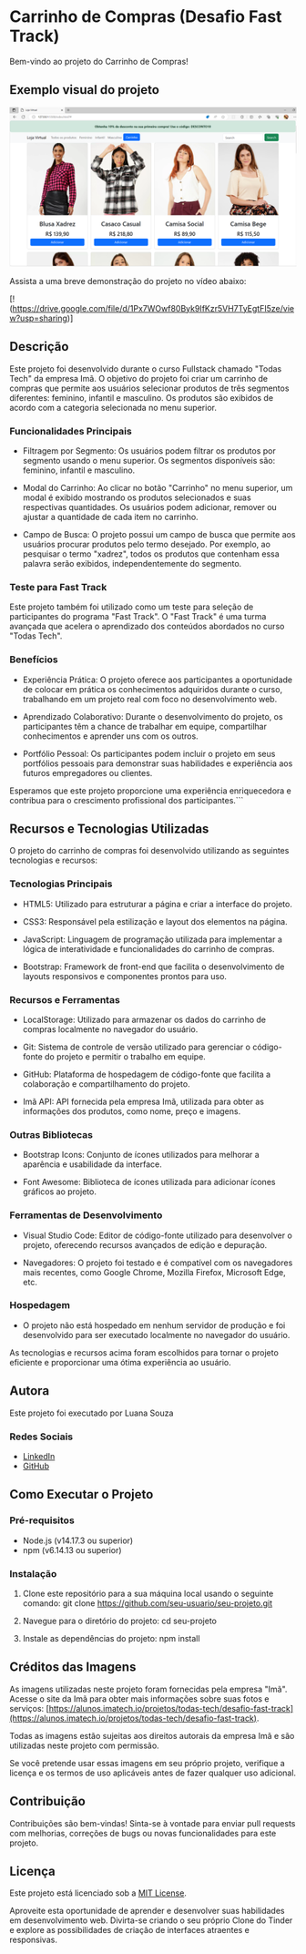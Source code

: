 # Carrinho de Compras (Desafio Fast Track)

Bem-vindo ao projeto do Carrinho de Compras!

## Exemplo visual do projeto
![Imagem do Projeto Clone Tinder](imagens/imagem-do-projeto.png)

Assista a uma breve demonstração do projeto no vídeo abaixo:

[!(https://drive.google.com/file/d/1Px7WOwf80Byk9IfKzr5VH7TyEgtFI5ze/view?usp=sharing)]


## Descrição

Este projeto foi desenvolvido durante o curso Fullstack chamado "Todas Tech" da empresa Imã. O objetivo do projeto foi criar um carrinho de compras que permite aos usuários selecionar produtos de três segmentos diferentes: feminino, infantil e masculino. Os produtos são exibidos de acordo com a categoria selecionada no menu superior.


### Funcionalidades Principais

- Filtragem por Segmento: Os usuários podem filtrar os produtos por segmento usando o menu superior. Os segmentos disponíveis são: feminino, infantil e masculino.

- Modal do Carrinho: Ao clicar no botão "Carrinho" no menu superior, um modal é exibido mostrando os produtos selecionados e suas respectivas quantidades. Os usuários podem adicionar, remover ou ajustar a quantidade de cada item no carrinho.

- Campo de Busca: O projeto possui um campo de busca que permite aos usuários procurar produtos pelo termo desejado. Por exemplo, ao pesquisar o termo "xadrez", todos os produtos que contenham essa palavra serão exibidos, independentemente do segmento.

### Teste para Fast Track

Este projeto também foi utilizado como um teste para seleção de participantes do programa "Fast Track". O "Fast Track" é uma turma avançada que acelera o aprendizado dos conteúdos abordados no curso "Todas Tech".

### Benefícios

- Experiência Prática: O projeto oferece aos participantes a oportunidade de colocar em prática os conhecimentos adquiridos durante o curso, trabalhando em um projeto real com foco no desenvolvimento web.

- Aprendizado Colaborativo: Durante o desenvolvimento do projeto, os participantes têm a chance de trabalhar em equipe, compartilhar conhecimentos e aprender uns com os outros.

- Portfólio Pessoal: Os participantes podem incluir o projeto em seus portfólios pessoais para demonstrar suas habilidades e experiência aos futuros empregadores ou clientes.

Esperamos que este projeto proporcione uma experiência enriquecedora e contribua para o crescimento profissional dos participantes.```

## Recursos e Tecnologias Utilizadas

O projeto do carrinho de compras foi desenvolvido utilizando as seguintes tecnologias e recursos:

### Tecnologias Principais

- HTML5: Utilizado para estruturar a página e criar a interface do projeto.

- CSS3: Responsável pela estilização e layout dos elementos na página.

- JavaScript: Linguagem de programação utilizada para implementar a lógica de interatividade e funcionalidades do carrinho de compras.

- Bootstrap: Framework de front-end que facilita o desenvolvimento de layouts responsivos e componentes prontos para uso.

### Recursos e Ferramentas

- LocalStorage: Utilizado para armazenar os dados do carrinho de compras localmente no navegador do usuário.

- Git: Sistema de controle de versão utilizado para gerenciar o código-fonte do projeto e permitir o trabalho em equipe.

- GitHub: Plataforma de hospedagem de código-fonte que facilita a colaboração e compartilhamento do projeto.

- Imã API: API fornecida pela empresa Imã, utilizada para obter as informações dos produtos, como nome, preço e imagens.

### Outras Bibliotecas

- Bootstrap Icons: Conjunto de ícones utilizados para melhorar a aparência e usabilidade da interface.

- Font Awesome: Biblioteca de ícones utilizada para adicionar ícones gráficos ao projeto.

### Ferramentas de Desenvolvimento

- Visual Studio Code: Editor de código-fonte utilizado para desenvolver o projeto, oferecendo recursos avançados de edição e depuração.

- Navegadores: O projeto foi testado e é compatível com os navegadores mais recentes, como Google Chrome, Mozilla Firefox, Microsoft Edge, etc.

### Hospedagem

- O projeto não está hospedado em nenhum servidor de produção e foi desenvolvido para ser executado localmente no navegador do usuário.

As tecnologias e recursos acima foram escolhidos para tornar o projeto eficiente e proporcionar uma ótima experiência ao usuário.


## Autora
Este projeto foi executado por Luana Souza
### Redes Sociais

- [LinkedIn](https://www.linkedin.com/in/luana-souza-dev/)
- [GitHub](https://github.com/luanah-souzza)

## Como Executar o Projeto

### Pré-requisitos
- Node.js (v14.17.3 ou superior)
- npm (v6.14.13 ou superior)

### Instalação

1. Clone este repositório para a sua máquina local usando o seguinte comando: git clone https://github.com/seu-usuario/seu-projeto.git

2. Navegue para o diretório do projeto: cd seu-projeto

3. Instale as dependências do projeto: npm install


## Créditos das Imagens

As imagens utilizadas neste projeto foram fornecidas pela empresa "Imã". Acesse o site da Imã para obter mais informações sobre suas fotos e serviços: [https://alunos.imatech.io/projetos/todas-tech/desafio-fast-track](https://alunos.imatech.io/projetos/todas-tech/desafio-fast-track).

Todas as imagens estão sujeitas aos direitos autorais da empresa Imã e são utilizadas neste projeto com permissão.

Se você pretende usar essas imagens em seu próprio projeto, verifique a licença e os termos de uso aplicáveis antes de fazer qualquer uso adicional.

## Contribuição

Contribuições são bem-vindas! Sinta-se à vontade para enviar pull requests com melhorias, correções de bugs ou novas funcionalidades para este projeto.

## Licença

Este projeto está licenciado sob a [MIT License](LICENSE).

Aproveite esta oportunidade de aprender e desenvolver suas habilidades em desenvolvimento web. Divirta-se criando o seu próprio Clone do Tinder e explore as possibilidades de criação de interfaces atraentes e responsivas.
